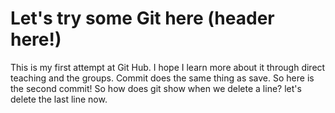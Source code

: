 # Let's try some Git here (header here!)
This is my first attempt at Git Hub. I hope I learn more about it through direct teaching and the groups.
Commit does the same thing as save. So here is the second commit!
So how does git show when we delete a line? let's delete the last line now.
